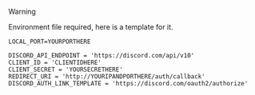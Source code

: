 > [!WARNING]
> Environment file required, here is a template for it.
```env
LOCAL_PORT=YOURPORTHERE

DISCORD_API_ENDPOINT = 'https://discord.com/api/v10'
CLIENT_ID = 'CLIENTIDHERE'
CLIENT_SECRET = 'YOURSECRETHERE'
REDIRECT_URI = 'http://YOURIPANDPORTHERE/auth/callback'
DISCORD_AUTH_LINK_TEMPLATE = 'https://discord.com/oauth2/authorize'
```
